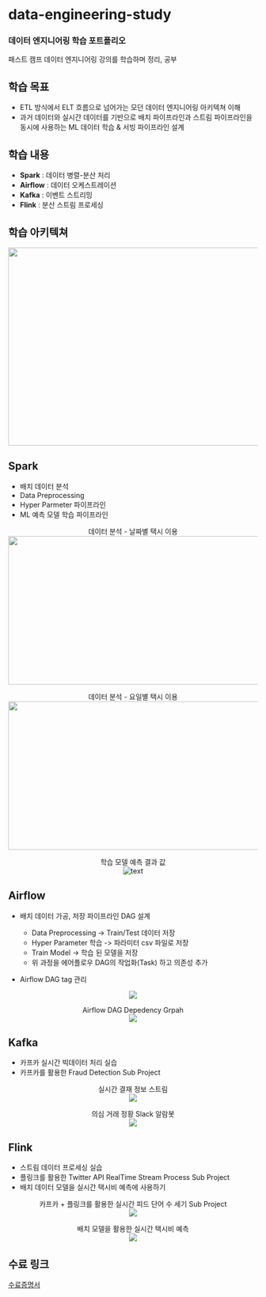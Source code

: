 # data-engineering-study
### 데이터 엔지니어링 학습 포트폴리오
패스트 캠프 데이터 엔지니어링 강의를 학습하며 정리, 공부

## 학습 목표
- ETL 방식에서 ELT 흐름으로 넘어가는 모던 데이터 엔지니어링 아키텍쳐 이해
-  과거 데이터와 실시간 데이터를 기반으로 배치 파이프라인과 스트림 파이프라인을 동시에 사용하는 ML 데이터 학습 & 서빙 파이프라인 설계

## 학습 내용
- **Spark** : 데이터 병렬-분산 처리
- **Airflow** : 데이터 오케스트레이션
- **Kafka** : 이벤트 스트리밍
- **Flink** : 분산 스트림 프로세싱

## 학습 아키텍쳐
<img src="/images/architecture.png" width="900" height="400">

## Spark
- 배치 데이터 분석
- Data Preprocessing
- Hyper Parmeter 파이프라인
- ML 예측 모델 학습 파이프라인    

<p align="center">
  데이터 분석 - 날짜별 택시 이용
  <br>
  <img src="https://github.com/devkhk/data-engineering-study/blob/main/images/pickup_date.png" width="900" height="300">
</p>
<p align="center">
  데이터 분석 - 요일별 택시 이용
  <br>
  <img src="/images/pickup_weeks.png" width="900" height="300">
</p>
<p align="center">
  학습 모델 예측 결과 값
  <br>
  <img src="/images/prediction.png" alt="text"/>
</p>

## Airflow
- 배치 데이터 가공, 저장 파이프라인 DAG 설계 
  - Data Preprocessing -> Train/Test 데이터 저장
  - Hyper Parameter 학습 -> 파라미터 csv 파일로 저장
  - Train Model -> 학습 된 모델을 저장
  - 위 과정을 에어플로우 DAG의 작업화(Task) 하고 의존성 추가

- Airflow DAG tag 관리
<p align="center">
  <img src="/images/airflow-dags.png">
</p>
   
<p align="center">
  Airflow DAG Depedency Grpah 
  <br>
  <img src="/images/airflow-graph.png"/>
</p>

## Kafka
- 카프카 실시간 빅데이터 처리 실습
- 카프카를 활용한 Fraud Detection Sub Project   
   
<p align="center">
  실시간 결재 정보 스트림
  <br>
  <img src="/images/realtrime_fraud_detector.png"/>
</p>

<p align="center">
  의심 거래 정황 Slack 알람봇
  <br>
  <img src="/images/slack_alrambot.png"/>
</p>

## Flink
- 스트림 데이터 프로세싱 실습
- 플링크를 활용한 Twitter API RealTime Stream Process Sub Project
- 배치 데이터 모델을 실시간 택시비 예측에 사용하기

<p align="center">
  카프카 + 플링크를 활용한 실시간 피드 단어 수 세기 Sub Project
  <br>
  <img src="/images/twitter_word_count.png"/>
</p>

<p align="center">
  배치 모델을 활용한 실시간 택시비 예측
  <br>
  <img src="/images/prediction_taxi_price.png"/>
</p>

## 수료 링크
[수료증명서](https://github.com/devkhk/data-engineering-study/blob/main/day1company.pdf)